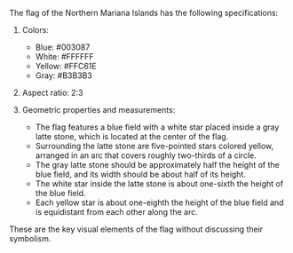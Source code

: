 The flag of the Northern Mariana Islands has the following specifications:

1. Colors:
   - Blue: #003087
   - White: #FFFFFF
   - Yellow: #FFC61E
   - Gray: #B3B3B3

2. Aspect ratio: 2:3

3. Geometric properties and measurements:
   - The flag features a blue field with a white star placed inside a gray latte stone, which is located at the center of the flag.
   - Surrounding the latte stone are five-pointed stars colored yellow, arranged in an arc that covers roughly two-thirds of a circle.
   - The gray latte stone should be approximately half the height of the blue field, and its width should be about half of its height.
   - The white star inside the latte stone is about one-sixth the height of the blue field.
   - Each yellow star is about one-eighth the height of the blue field and is equidistant from each other along the arc.

These are the key visual elements of the flag without discussing their symbolism.